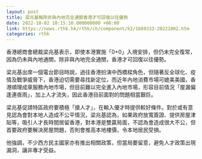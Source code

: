 ```yaml
---
layout: post
title: 梁兆基稱除非與內地完全通關香港才可回復以往優勢
date: 2022-10-02 10:15:10.000000000 +08:00
link: https://news.rthk.hk/rthk/ch/component/k2/1669333-20221002.htm
categories: rthk
---
```


香港總商會總裁梁兆基表示，即使本港實施「0+0」入境安排，但仍未完全復常，因為仍未與內地通關，除非與內地完全通關，香港才可回復以往優勢。

梁兆基出席一個電台節目時說，過往香港扮演中西橋樑角色，但隨著反全球化、疫情及戰爭威脅下，香港迫切需要尋找新定位，而近年內地消費市場可媲美美國，香港順理成章服務內地市場，但目前難以完全進入內地市場，形容目前情況「屋漏偏逢連夜雨」，加上人才流失，因此香港目前面對的問題相當艱巨。

梁兆基促請特區政府要積極「搶人才」，在輸入優才時提供較好條件。對於或有意見認為會對本地人造成不公平情況，梁兆基認為，如果政府放寬簽證、提供房屋津貼等，吸引人才長時間居留香港，對本港是雙贏局面，不認為會造成很大不公，但首要政府要解決房屋問題，否則會推高本地樓價，令本地居民受損。

他強調，不少西方民主國家亦有推出相關政策，但當局要留意，避免人才政策出現漏洞，讓非專才受益。
